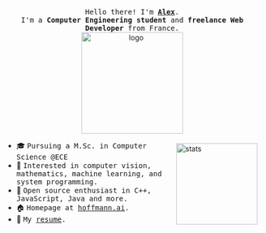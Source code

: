 <p align="center">
  <br />
  <samp>
    Hello there! I'm <b><a rel="nofollow noopener noreferrer" target="_blank" href="https://hoffmann.ai">Alex</a></b>.
    <br>I'm a <b>Computer Engineering student</b> and <b>freelance Web Developer</b> from France.<br>
  </samp>
  <img src="https://user-images.githubusercontent.com/5713670/87202985-820dcb80-c2b6-11ea-9f56-7ec461c497c3.gif" alt="logo" width="200"/>
</p>

<img src="https://github-readme-stats.vercel.app/api?username=alexhff&show_icons=true&count_private=true" alt="stats" height="160" align="right" style="margin: 5px; margin-bottom: 20px;" />

- 🎓 <samp>Pursuing a M.Sc. in Computer Science @ECE</samp>
- 🔭 <samp>Interested in computer vision, mathematics, machine learning, and system programming.</samp>
- 🌱 <samp>Open source enthusiast in C++, JavaScript, Java and more.</samp>
- 🏠 <samp>Homepage at [hoffmann.ai](https://hoffmann.ai/).</samp>
- 💬 <samp>My [resume](https://github.com/AlexHff/resume/blob/master/resume.pdf).</samp>
